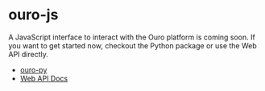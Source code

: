 # ouro-js

A JavaScript interface to interact with the Ouro platform is coming soon. If you want to get started now, checkout the Python package or use the Web API directly.

- [ouro-py](https://github.com/ourofoundation/ouro-py)
- [Web API Docs](https://ouro.foundation/docs/developers/api-introduction)
